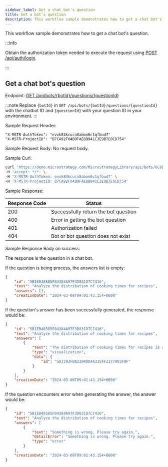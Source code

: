 ```yaml
---
sidebar_label: Get a chat bot's question
title: Get a bot's question
description: This workflow sample demonstrates how to get a chat bot's question.
---
```


<Available since="2024 Update 3" />

This workflow sample demonstrates how to get a chat bot's question.

:::info

Obtain the authorization token needed to execute the request using [POST /api/auth/login](https://demo.microstrategy.com/MicroStrategyLibrary/api-docs/index.html#/Authentication/postLogin).

:::

## Get a chat bot's question

Endpoint: [GET /api/bots/\{botId}/questions/\{questionId}](https://demo.microstrategy.com/MicroStrategyLibrary/api-docs/index.html#/AI%20Chatbot/queryMessage)

:::note
Replace `{botId}` in `GET /api/bots/{botId}/questions/{questionId}` with the chatbot ID and `{questionId}` with your question ID in your environment.
:::

Sample Request Header:

```http
"X-MSTR-AuthToken": "evvk84kcucn8abon6c1qfbud7"
"X-MSTR-ProjectID": "B7CA92F04B9FAE8D941C3E9B7E0CD754"
```

Sample Request Body:
No request body.

Sample Curl:

```bash
curl 'https://demo.microstrategy.com/MicroStrategyLibrary/api/bots/6C6D314E4C881C01BFD79084DD5B2D42/questions/5B1EB48585F04384A97F3D831D7C7416' \
-H 'accept: */*' \
-H 'X-MSTR-AuthToken: evvk84kcucn8abon6c1qfbud7' \
-H 'X-MSTR-ProjectID: B7CA92F04B9FAE8D941C3E9B7E0CD754'
```

Sample Response:

| Response Code | Status                                      |
| ------------- | ------------------------------------------- |
| 200           | Successfully return the bot question        |
| 400           | Error in getting the bot question           |
| 401           | Authorization failed                        |
| 404           | Bot or bot question does not exist          |

Sample Response Body on success:

The response is the question in a chat bot.

If the question is being process, the answers list is empty:

```json
{
    "id": "5B1EB48585F04384A97F3D831D7C7416",
    "text": "Analyze the distribution of cooking times for recipes",
    "answers": [],
    "creationDate": "2024-03-08T09:01:43.154+0000"
}
```

If the question's answer has been successfully generated, the response would be:

```json
{
    "id": "5B1EB48585F04384A97F3D831D7C7416",
    "text": "Analyze the distribution of cooking times for recipes",
    "answers": [
        {
            "text": "The distribution of cooking times for recipes is as follows:\n- The shortest cooking time is -1 minute.\n- The majority of recipes have cooking times ranging from 2 to 60 minutes.\n- There are a few recipes with longer cooking times, such as 75, 90, 120, and 720 minutes.\n- The exact distribution of cooking times can be seen in the visualization result.",
            "type": "visualization",
            "data": {
                "id": "583793FBA2394DD4A3154F2177982F9F"
            }
        }
    ],
    "creationDate": "2024-03-08T09:01:43.154+0000"
}
```

If the question encounters error when generating the answer, the answer would be:

```json
{
    "id": "5B1EB48585F04384A97F3D831D7C7416",
    "text": "Analyze the distribution of cooking times for recipes",
    "answers": [
        {
            "text": "Something is wrong. Please try again.",
            "detailError": "Something is wrong. Please try again.",
            "type": "error"
        }
    ],
    "creationDate": "2024-03-08T09:01:43.154+0000"
}
```
